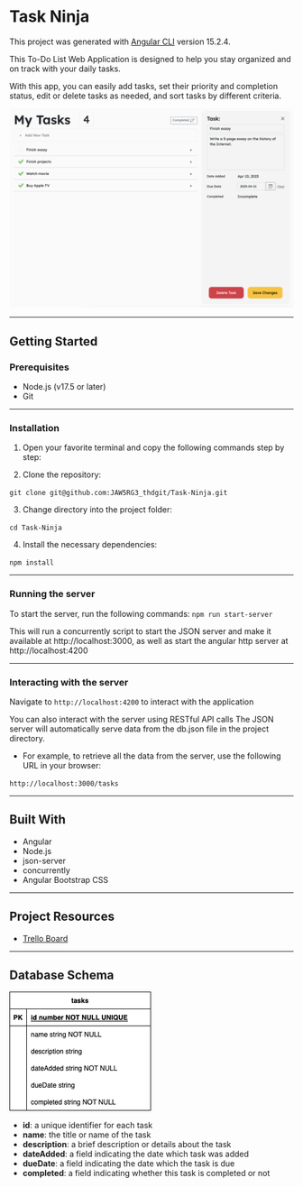 # Task Ninja

This project was generated with [Angular CLI](https://github.com/angular/angular-cli) version 15.2.4.

This To-Do List Web Application is designed to help you stay organized and on track with your daily tasks.

With this app, you can easily add tasks, set their priority and completion status, edit or delete tasks as needed, and sort tasks by different criteria.

![Screenshot of Task Ninja Application](src/assets/taskninja.png)
<hr>

## Getting Started

### Prerequisites

- Node.js (v17.5 or later)
- Git

<hr>


### Installation

1. Open your favorite terminal and copy the following commands step by step:

2. Clone the repository:

`git clone git@github.com:JAW5RG3_thdgit/Task-Ninja.git`

3. Change directory into the project folder:

`cd Task-Ninja`

4. Install the necessary dependencies:

`npm install`

<hr>


### Running the server

To start the server, run the following commands:
`npm run start-server`

This will run a concurrently script to start the JSON server and make it available at http://localhost:3000, as well as 
start the angular http server at http://localhost:4200

<hr>


### Interacting with the server

Navigate to `http://localhost:4200` to interact with the application

You can also interact with the server using RESTful API calls
The JSON server will automatically serve data from the db.json file in the project directory.

- For example, to retrieve all the data from the server, use the following URL in your browser:

`http://localhost:3000/tasks`

<hr>


## Built With

- Angular
- Node.js
- json-server
- concurrently
- Angular Bootstrap CSS

<hr>

## Project Resources

- [Trello Board](https://trello.com/invite/b/iHVE1jYV/ATTI9ded5ae585082e9ab6385969ffad788828EA5983/angular-tdl)

<hr>

## Database Schema

![Structure Diagram](src/assets/tasksDB.png)

- **id**: a unique identifier for each task
- **name**: the title or name of the task
- **description**: a brief description or details about the task
- **dateAdded**: a field indicating the date which task was added
- **dueDate**: a field indicating the date which the task is due
- **completed**: a field indicating whether this task is completed or not
